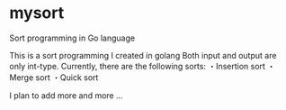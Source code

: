 # mysort
Sort programming in Go language

This is a sort programming I created in golang
Both input and output are only int-type.
Currently, there are the following sorts:
・Insertion sort
・Merge sort
・Quick sort

I plan to add more and more ...
